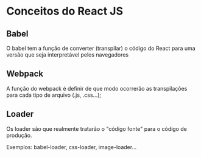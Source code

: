# Conceitos do React JS

## Babel

O babel tem a função de converter (transpilar) o código do React para uma versão que seja interpretável pelos navegadores

## Webpack

A função do webpack é definir de que modo ocorrerão as transpilações para cada tipo de arquivo (.js, .css...);

## Loader

Os loader são que realmente tratarão o "código fonte" para o código de produção.

Exemplos: babel-loader, css-loader, image-loader...
